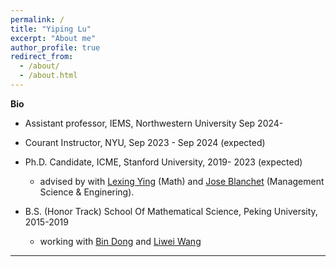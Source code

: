 ```yaml
---
permalink: /
title: "Yiping Lu"
excerpt: "About me"
author_profile: true
redirect_from: 
  - /about/
  - /about.html
---
```



**Bio**

- Assistant professor, IEMS, Northwestern University Sep 2024- 

- Courant Instructor, NYU, Sep 2023 - Sep 2024 (expected)

- Ph.D. Candidate, ICME, Stanford University, 2019- 2023 (expected)
  -  advised by with [Lexing Ying](https://web.stanford.edu/~lexing/) (Math) and [Jose Blanchet](https://scholar.google.com/citations?user=O24CcQQAAAAJ) (Management Science & Enginering).



- B.S. (Honor Track)  School Of Mathematical Science, Peking University, 2015-2019
  - working with [Bin Dong](http://faculty.bicmr.pku.edu.cn/~dongbin/) and [Liwei Wang](http://www.liweiwang-pku.com/) 

___

